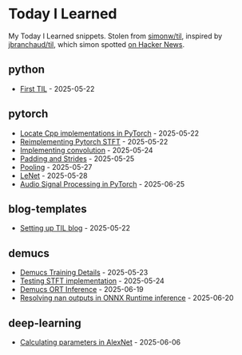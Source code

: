 # Today I Learned

My Today I Learned snippets. Stolen from [simonw/til](https://github.com/simonw/til/), inspired by [jbranchaud/til](https://github.com/jbranchaud/til), which simon spotted [on Hacker News](https://news.ycombinator.com/item?id=22908044).

<!-- index starts -->
## python

* [First TIL](https://github.com/dhunstack/til/blob/main/python/test-til.md) - 2025-05-22

## pytorch

* [Locate Cpp implementations in PyTorch](https://github.com/dhunstack/til/blob/main/pytorch/pytorch-cpp-implementations.md) - 2025-05-22
* [Reimplementing Pytorch STFT](https://github.com/dhunstack/til/blob/main/pytorch/reimplementing-pytorch-stft.md) - 2025-05-22
* [Implementing convolution](https://github.com/dhunstack/til/blob/main/pytorch/implementing-convolutions.md) - 2025-05-24
* [Padding and Strides](https://github.com/dhunstack/til/blob/main/pytorch/padding-and-stride.md) - 2025-05-25
* [Pooling](https://github.com/dhunstack/til/blob/main/pytorch/pooling.md) - 2025-05-27
* [LeNet](https://github.com/dhunstack/til/blob/main/pytorch/lenet.md) - 2025-05-28
* [Audio Signal Processing in PyTorch](https://github.com/dhunstack/til/blob/main/pytorch/audio-signal-processing.md) - 2025-06-25

## blog-templates

* [Setting up TIL blog](https://github.com/dhunstack/til/blob/main/blog-templates/setting-up-til-blog.md) - 2025-05-22

## demucs

* [Demucs Training Details](https://github.com/dhunstack/til/blob/main/demucs/demucs-training.md) - 2025-05-23
* [Testing STFT implementation](https://github.com/dhunstack/til/blob/main/demucs/stft-tests.md) - 2025-05-24
* [Demucs ORT Inference](https://github.com/dhunstack/til/blob/main/demucs/demucs-ort-inference.md) - 2025-06-19
* [Resolving nan outputs in ONNX Runtime inference](https://github.com/dhunstack/til/blob/main/demucs/resolving-nan-ort.md) - 2025-06-20

## deep-learning

* [Calculating parameters in AlexNet](https://github.com/dhunstack/til/blob/main/deep-learning/alexnet-parameters.md) - 2025-06-06
<!-- index ends -->
